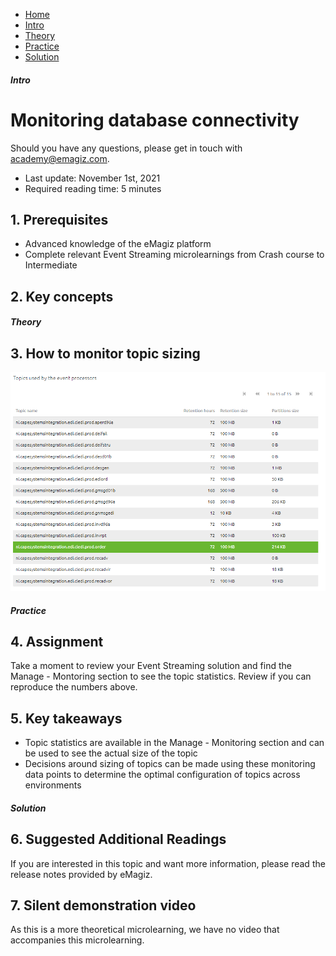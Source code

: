 <div class="ez-academy">
    <div class="ez-academy__body">
        <main class="micro-learning">
        <ul class="doc-nav">
            <li class="doc-nav__item"><a href="../../docs/microlearning/advanced-mail-connectivity-index" class="doc-nav__link">Home</a></li>
            <li class="doc-nav__item"><a href="#intro" class="doc-nav__link">Intro</a></li>
            <li class="doc-nav__item"><a href="#theory" class="doc-nav__link">Theory</a></li>
            <li class="doc-nav__item"><a href="#practice" class="doc-nav__link">Practice</a></li>
            <li class="doc-nav__item"><a href="#solution" class="doc-nav__link">Solution</a></li>
        </ul>

<div class="doc">

##### Intro

# Monitoring database connectivity


Should you have any questions, please get in touch with academy@emagiz.com.

- Last update: November 1st, 2021
- Required reading time: 5 minutes

## 1. Prerequisites
- Advanced knowledge of the eMagiz platform
- Complete relevant Event Streaming microlearnings from Crash course to Intermediate

## 2. Key concepts



##### Theory
  
## 3. How to monitor topic sizing


<p align="center"><img src="../../img/microlearning/advanced-monitoring-eventstreaming-monitor-topicsize-1.png"></p>


##### Practice

## 4. Assignment

Take a moment to review your Event Streaming solution and find the Manage - Montoring section to see the topic statistics. Review if you can reproduce the numbers above.

## 5. Key takeaways

- Topic statistics are available in the Manage - Monitoring section and can be used to see the actual size of the topic
- Decisions around sizing of topics can be made using these monitoring data points to determine the optimal configuration of topics across environments

##### Solution

## 6. Suggested Additional Readings

If you are interested in this topic and want more information, please read the release notes provided by eMagiz.

## 7. Silent demonstration video

As this is a more theoretical microlearning, we have no video that accompanies this microlearning.

</div>
</main>
</div>
</div>